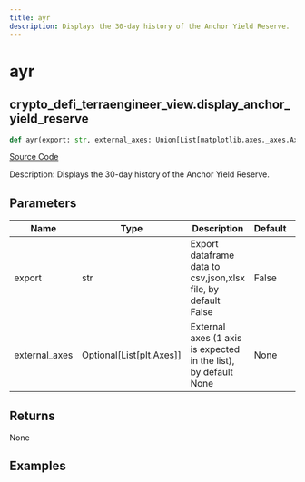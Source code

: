 ```yaml
---
title: ayr
description: Displays the 30-day history of the Anchor Yield Reserve.
---
```

# ayr

## crypto_defi_terraengineer_view.display_anchor_yield_reserve

```python
def ayr(export: str, external_axes: Union[List[matplotlib.axes._axes.Axes], NoneType]) -> None:
```
[Source Code](https://github.com/OpenBB-finance/OpenBBTerminal/tree/main/openbb_terminal/cryptocurrency/defi/terraengineer_view.py#L84)

Description: Displays the 30-day history of the Anchor Yield Reserve.

## Parameters

| Name | Type | Description | Default | Optional |
| ---- | ---- | ----------- | ------- | -------- |
| export | str | Export dataframe data to csv,json,xlsx file, by default False | False | False |
| external_axes | Optional[List[plt.Axes]] | External axes (1 axis is expected in the list), by default None | None | True |

## Returns

None

## Examples

